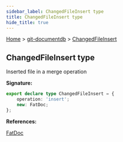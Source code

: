 ```yaml
---
sidebar_label: ChangedFileInsert type
title: ChangedFileInsert type
hide_title: true
---
```


[Home](./index.md) &gt; [git-documentdb](./git-documentdb.md) &gt; [ChangedFileInsert](./git-documentdb.changedfileinsert.md)

## ChangedFileInsert type

Inserted file in a merge operation

<b>Signature:</b>

```typescript
export declare type ChangedFileInsert = {
    operation: 'insert';
    new: FatDoc;
};
```
<b>References:</b>

[FatDoc](./git-documentdb.fatdoc.md)

